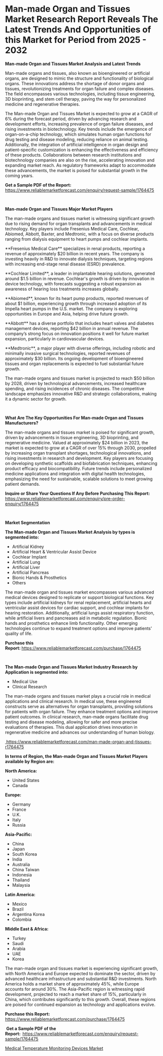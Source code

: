 <p><h1>Man-made Organ and Tissues Market Research Report Reveals The Latest Trends And Opportunities of this Market for Period from 2025 - 2032</h1></p><p><strong>Man-made Organ and Tissues Market Analysis and Latest Trends</strong></p>
<p><p>Man-made organs and tissues, also known as bioengineered or artificial organs, are designed to mimic the structure and functionality of biological organs. These innovations address the shortage of donor organs and tissues, revolutionizing treatments for organ failure and complex diseases. The field encompasses various technologies, including tissue engineering, 3D bioprinting, and stem cell therapy, paving the way for personalized medicine and regenerative therapies.</p><p>The Man-made Organ and Tissues Market is expected to grow at a CAGR of 6% during the forecast period, driven by advancing research and development efforts, increasing prevalence of organ failure diseases, and rising investments in biotechnology. Key trends include the emergence of organ-on-a-chip technology, which simulates human organ functions for drug testing and disease modeling, reducing reliance on animal testing. Additionally, the integration of artificial intelligence in organ design and patient-specific customization is enhancing the effectiveness and efficiency of these products. Collaborations between research institutions and biotechnology companies are also on the rise, accelerating innovation and expanding market reach. As regulatory frameworks adapt to accommodate these advancements, the market is poised for substantial growth in the coming years.</p></p>
<p><strong>Get a Sample PDF of the Report:&nbsp;</strong> <a href="https://www.reliablemarketforecast.com/enquiry/request-sample/1764475?utm_campaign=3059&utm_medium=2&utm_source=Github&utm_content=ia&utm_term=04032025&utm_id=man-made-organ-and-tissues">https://www.reliablemarketforecast.com/enquiry/request-sample/1764475</a></p>
<p>&nbsp;</p>
<p><strong>Man-made Organ and Tissues Major Market Players</strong></p>
<p><p>The man-made organs and tissues market is witnessing significant growth due to rising demand for organ transplants and advancements in medical technology. Key players include Fresenius Medical Care, Cochlear, Abiomed, Abbott, Baxter, and Medtronic, with a focus on diverse products ranging from dialysis equipment to heart pumps and cochlear implants.</p><p>**Fresenius Medical Care** specializes in renal products, reporting a revenue of approximately $20 billion in recent years. The company is investing heavily in R&D to innovate dialysis techniques, targeting regions with increasing end-stage renal disease (ESRD) prevalence.</p><p>**Cochlear Limited**, a leader in implantable hearing solutions, generated around $1.5 billion in revenue. Cochlear's growth is driven by innovation in device technology, with forecasts suggesting a robust expansion as awareness of hearing loss treatments increases globally.</p><p>**Abiomed**, known for its heart pump products, reported revenues of about $1 billion, experiencing growth through increased adoption of its Impella heart pumps in the U.S. market. The company is exploring opportunities in Europe and Asia, helping drive future growth.</p><p>**Abbott** has a diverse portfolio that includes heart valves and diabetes management devices, reporting $42 billion in annual revenue. The company’s strong focus on innovation positions it well for future market expansion, particularly in cardiovascular devices.</p><p>**Medtronic**, a major player with diverse offerings, including robotic and minimally invasive surgical technologies, reported revenues of approximately $30 billion. Its ongoing development of bioengineered tissues and organ replacements is expected to fuel substantial future growth.</p><p>The man-made organs and tissues market is projected to reach $50 billion by 2028, driven by technological advancements, increased healthcare spending, and rising incidences of chronic diseases. The competitive landscape emphasizes innovative R&D and strategic collaborations, making it a dynamic sector for growth.</p></p>
<p>&nbsp;</p>
<p><strong>What Are The Key Opportunities For Man-made Organ and Tissues Manufacturers?</strong></p>
<p><p>The man-made organs and tissues market is poised for significant growth, driven by advancements in tissue engineering, 3D bioprinting, and regenerative medicine. Valued at approximately $24 billion in 2023, the market is expected to grow at a CAGR of over 15% through 2030, propelled by increasing organ transplant shortages, technological innovations, and rising investments in research and development. Key players are focusing on developing synthetic scaffolds and biofabrication techniques, enhancing product efficacy and biocompatibility. Future trends include personalized medicine applications and integration with digital health technologies, emphasizing the need for sustainable, scalable solutions to meet growing patient demands.</p></p>
<p><strong>Inquire or Share Your Questions If Any Before Purchasing This Report:</strong> <a href="https://www.reliablemarketforecast.com/enquiry/pre-order-enquiry/1764475?utm_campaign=3059&utm_medium=2&utm_source=Github&utm_content=ia&utm_term=04032025&utm_id=man-made-organ-and-tissues">https://www.reliablemarketforecast.com/enquiry/pre-order-enquiry/1764475</a></p>
<p>&nbsp;</p>
<p><strong>Market Segmentation</strong></p>
<p><strong>The Man-made Organ and Tissues Market Analysis by types is segmented into:</strong></p>
<p><ul><li>Artificial Kidney</li><li>Artificial Heart & Ventricular Assist Device</li><li>Cochlear Implant</li><li>Artificial Lung</li><li>Artificial Liver</li><li>Artificial Pancreas</li><li>Bionic Hands & Prosthetics</li><li>Others</li></ul></p>
<p><p>The man-made organ and tissues market encompasses various advanced medical devices designed to replicate or support biological functions. Key types include artificial kidneys for renal replacement, artificial hearts and ventricular assist devices for cardiac support, and cochlear implants for hearing restoration. Additionally, artificial lungs assist respiratory function, while artificial livers and pancreases aid in metabolic regulation. Bionic hands and prosthetics enhance limb functionality. Other emerging technologies continue to expand treatment options and improve patients' quality of life.</p></p>
<p><strong>Purchase this Report:&nbsp;</strong><a href="https://www.reliablemarketforecast.com/purchase/1764475?utm_campaign=3059&utm_medium=2&utm_source=Github&utm_content=ia&utm_term=04032025&utm_id=man-made-organ-and-tissues">https://www.reliablemarketforecast.com/purchase/1764475</a></p>
<p>&nbsp;</p>
<p><strong>The Man-made Organ and Tissues Market Industry Research by Application is segmented into:</strong></p>
<p><ul><li>Medical Use</li><li>Clinical Research</li></ul></p>
<p><p>The man-made organs and tissues market plays a crucial role in medical applications and clinical research. In medical use, these engineered constructs serve as alternatives for organ transplants, providing solutions for patients with organ failure. They enhance treatment options and improve patient outcomes. In clinical research, man-made organs facilitate drug testing and disease modeling, allowing for safer and more precise evaluations of therapies. This dual application drives innovation in regenerative medicine and advances our understanding of human biology.</p></p>
<p><a href="https://www.reliablemarketforecast.com/man-made-organ-and-tissues-r1764475?utm_campaign=3059&utm_medium=2&utm_source=Github&utm_content=ia&utm_term=04032025&utm_id=man-made-organ-and-tissues">&nbsp;https://www.reliablemarketforecast.com/man-made-organ-and-tissues-r1764475</a></p>
<p><strong>In terms of Region, the Man-made Organ and Tissues Market Players available by Region are:</strong></p>
<p>
    <p> <strong> North America: </strong>
        <ul>
            <li>United States</li>
            <li>Canada</li>
        </ul>
        </p> 
    <p> <strong> Europe: </strong>
        <ul>
            <li>Germany</li>
            <li>France</li>
            <li>U.K.</li>
            <li>Italy</li>
            <li>Russia</li>
        </ul>
        </p> 
    <p> <strong> Asia-Pacific: </strong>
        <ul>
            <li>China</li>
            <li>Japan</li>
            <li>South Korea</li>
            <li>India</li>
            <li>Australia</li>
            <li>China Taiwan</li>
            <li>Indonesia</li>
            <li>Thailand</li>
            <li>Malaysia</li>
        </ul>
        </p> 
    <p> <strong> Latin America: </strong>
        <ul>
            <li>Mexico</li>
            <li>Brazil</li>
            <li>Argentina Korea</li>
            <li>Colombia</li>
        </ul>
        </p> 
    <p> <strong> Middle East & Africa: </strong>
        <ul>
            <li>Turkey</li>
            <li>Saudi</li>
            <li>Arabia</li>
            <li>UAE</li>
            <li>Korea</li>
        </ul>
    </p>
    </p>
<p><p>The man-made organ and tissues market is experiencing significant growth, with North America and Europe expected to dominate the sector, driven by advanced healthcare infrastructure and substantial R&D investments. North America holds a market share of approximately 45%, while Europe accounts for around 30%. The Asia-Pacific region is witnessing rapid development, projected to reach a market share of 15%, particularly in China, which contributes significantly to this growth. Overall, these regions are poised for continued expansion as technology and applications evolve.</p></p>
<p><strong>Purchase this Report: </strong><a href="https://www.reliablemarketforecast.com/purchase/1764475?utm_campaign=3059&utm_medium=2&utm_source=Github&utm_content=ia&utm_term=04032025&utm_id=man-made-organ-and-tissues">https://www.reliablemarketforecast.com/purchase/1764475</a></p>
<p>&nbsp;<strong>Get a Sample PDF of the Report:&nbsp;&nbsp;</strong><a href="https://www.reliablemarketforecast.com/enquiry/request-sample/1764475?utm_campaign=3059&utm_medium=2&utm_source=Github&utm_content=ia&utm_term=04032025&utm_id=man-made-organ-and-tissues">https://www.reliablemarketforecast.com/enquiry/request-sample/1764475</a></p>
<p><strong></strong></p>
<p><p><a href="https://github.com/micbotam/Market-Research-Report-List-1/blob/main/medical-temperature-monitoring-devices-market.md?utm_campaign=3059&utm_medium=2&utm_source=Github&utm_content=ia&utm_term=04032025&utm_id=man-made-organ-and-tissues">Medical Temperature Monitoring Devices Market</a></p></p>